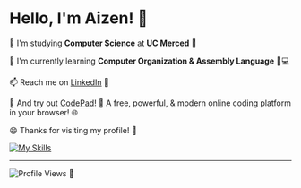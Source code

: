 # Hello, I'm Aizen! 👋

🏫 I'm studying **Computer Science** at **UC Merced** 🐄

🌱 I'm currently learning **Computer Organization & Assembly Language** 🤖💻

📫 Reach me on [LinkedIn](https://www.linkedin.com/in/aizenbaidya/) 💼

🚀 And try out [CodePad](https://codepad.app/)! 📝 A free, powerful, & modern online coding platform in your browser! 🌐

😄 Thanks for visiting my profile! 🙏

[![My Skills](https://skillicons.dev/icons?i=cpp,java,python,js,html,css,mysql,r)](https://skillicons.dev)

---

![Profile Views](https://komarev.com/ghpvc/?username=aizenbaidya&color=blue) 👀
